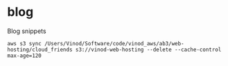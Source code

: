 # blog
Blog snippets




```
aws s3 sync /Users/Vinod/Software/code/vinod_aws/ab3/web-hosting/cloud_friends s3://vinod-web-hosting --delete --cache-control max-age=120
```
